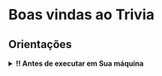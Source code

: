 # Boas vindas ao Trivia
## Orientações

<details>
  <summary><strong>‼️ Antes de executar em Sua máquina</strong></summary><br />

- Faça um clone do projeto [tutorial de como realizar um fork]([https://guides.github.com/activities/forking/](https://docs.github.com/pt/repositories/creating-and-managing-repositories/cloning-a-repository)).

- Após fazer o clone instale dependencias do node e para isso deve-se utilizar a versão node 18

- Rode o comando `npm i`.

- Vá para a branch `main` do projeto e execute o comando npm start.

</details>
